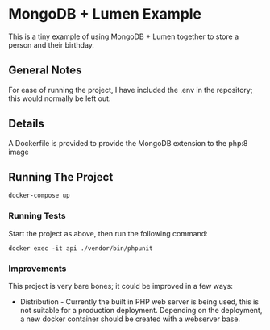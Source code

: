 # MongoDB + Lumen Example

This is a tiny example of using MongoDB + Lumen together to store a person and their birthday.

## General Notes

For ease of running the project, I have included the .env in the repository; this would normally be left out.

## Details

A Dockerfile is provided to provide the MongoDB extension to the php:8 image

## Running The Project

```shell
docker-compose up
```

### Running Tests

Start the project as above, then run the following command:

```shell
docker exec -it api ./vendor/bin/phpunit
```

### Improvements

This project is very bare bones; it could be improved in a few ways:

 * Distribution - Currently the built in PHP web server is being used, this is not suitable for a production deployment. Depending on the deployment, a new docker container should be created with a webserver base.
